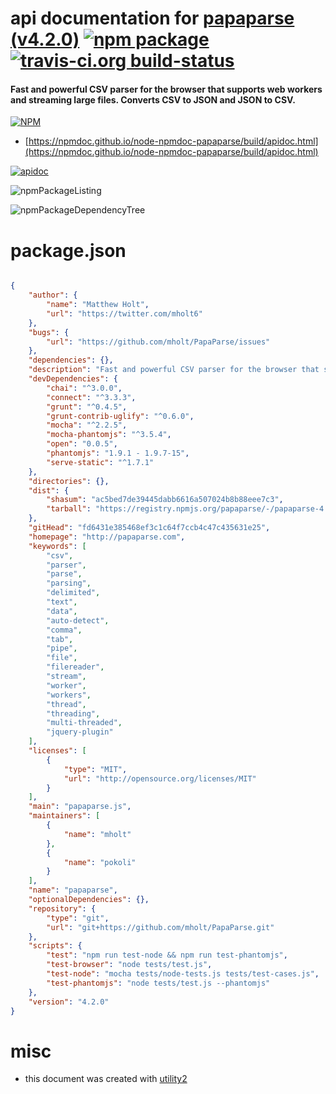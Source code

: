 # api documentation for  [papaparse (v4.2.0)](http://papaparse.com)  [![npm package](https://img.shields.io/npm/v/npmdoc-papaparse.svg?style=flat-square)](https://www.npmjs.org/package/npmdoc-papaparse) [![travis-ci.org build-status](https://api.travis-ci.org/npmdoc/node-npmdoc-papaparse.svg)](https://travis-ci.org/npmdoc/node-npmdoc-papaparse)
#### Fast and powerful CSV parser for the browser that supports web workers and streaming large files. Converts CSV to JSON and JSON to CSV.

[![NPM](https://nodei.co/npm/papaparse.png?downloads=true&downloadRank=true&stars=true)](https://www.npmjs.com/package/papaparse)

- [https://npmdoc.github.io/node-npmdoc-papaparse/build/apidoc.html](https://npmdoc.github.io/node-npmdoc-papaparse/build/apidoc.html)

[![apidoc](https://npmdoc.github.io/node-npmdoc-papaparse/build/screenCapture.buildCi.browser.%252Ftmp%252Fbuild%252Fapidoc.html.png)](https://npmdoc.github.io/node-npmdoc-papaparse/build/apidoc.html)

![npmPackageListing](https://npmdoc.github.io/node-npmdoc-papaparse/build/screenCapture.npmPackageListing.svg)

![npmPackageDependencyTree](https://npmdoc.github.io/node-npmdoc-papaparse/build/screenCapture.npmPackageDependencyTree.svg)



# package.json

```json

{
    "author": {
        "name": "Matthew Holt",
        "url": "https://twitter.com/mholt6"
    },
    "bugs": {
        "url": "https://github.com/mholt/PapaParse/issues"
    },
    "dependencies": {},
    "description": "Fast and powerful CSV parser for the browser that supports web workers and streaming large files. Converts CSV to JSON and JSON to CSV.",
    "devDependencies": {
        "chai": "^3.0.0",
        "connect": "^3.3.3",
        "grunt": "^0.4.5",
        "grunt-contrib-uglify": "^0.6.0",
        "mocha": "^2.2.5",
        "mocha-phantomjs": "^3.5.4",
        "open": "0.0.5",
        "phantomjs": "1.9.1 - 1.9.7-15",
        "serve-static": "^1.7.1"
    },
    "directories": {},
    "dist": {
        "shasum": "ac5bed7de39445dabb6616a507024b8b88eee7c3",
        "tarball": "https://registry.npmjs.org/papaparse/-/papaparse-4.2.0.tgz"
    },
    "gitHead": "fd6431e385468ef3c1c64f7ccb4c47c435631e25",
    "homepage": "http://papaparse.com",
    "keywords": [
        "csv",
        "parser",
        "parse",
        "parsing",
        "delimited",
        "text",
        "data",
        "auto-detect",
        "comma",
        "tab",
        "pipe",
        "file",
        "filereader",
        "stream",
        "worker",
        "workers",
        "thread",
        "threading",
        "multi-threaded",
        "jquery-plugin"
    ],
    "licenses": [
        {
            "type": "MIT",
            "url": "http://opensource.org/licenses/MIT"
        }
    ],
    "main": "papaparse.js",
    "maintainers": [
        {
            "name": "mholt"
        },
        {
            "name": "pokoli"
        }
    ],
    "name": "papaparse",
    "optionalDependencies": {},
    "repository": {
        "type": "git",
        "url": "git+https://github.com/mholt/PapaParse.git"
    },
    "scripts": {
        "test": "npm run test-node && npm run test-phantomjs",
        "test-browser": "node tests/test.js",
        "test-node": "mocha tests/node-tests.js tests/test-cases.js",
        "test-phantomjs": "node tests/test.js --phantomjs"
    },
    "version": "4.2.0"
}
```



# misc
- this document was created with [utility2](https://github.com/kaizhu256/node-utility2)
